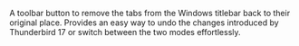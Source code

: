 A toolbar button to remove the tabs from the Windows titlebar back to their original place. Provides an easy way to undo the changes introduced by Thunderbird 17 or switch between the two modes effortlessly.